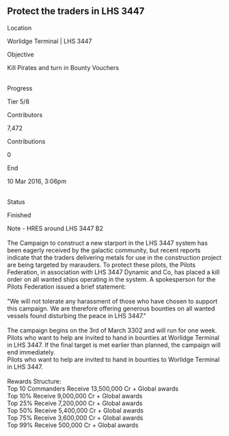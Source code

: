 ## Protect the traders in LHS 3447

Location

Worlidge Terminal \| LHS 3447

Objective

Kill Pirates and turn in Bounty Vouchers

\
Progress

Tier 5/8

Contributors

7,472

Contributions

0

End

10 Mar 2016, 3:06pm

\
Status

Finished

Note - HRES around LHS 3447 B2\
\
The Campaign to construct a new starport in the LHS 3447 system has been
eagerly received by the galactic community, but recent reports indicate
that the traders delivering metals for use in the construction project
are being targeted by marauders. To protect these pilots, the Pilots
Federation, in association with LHS 3447 Dynamic and Co, has placed a
kill order on all wanted ships operating in the system. A spokesperson
for the Pilots Federation issued a brief statement:\
\
\"We will not tolerate any harassment of those who have chosen to
support this campaign. We are therefore offering generous bounties on
all wanted vessels found disturbing the peace in LHS 3447.\"\
\
The campaign begins on the 3rd of March 3302 and will run for one week.
Pilots who want to help are invited to hand in bounties at Worlidge
Terminal in LHS 3447. If the final target is met earlier than planned,
the campaign will end immediately.\
Pilots who want to help are invited to hand in bounties to Worlidge
Terminal in LHS 3447.\
\
Rewards Structure:\
Top 10 Commanders Receive 13,500,000 Cr + Global awards\
Top 10% Receive 9,000,000 Cr + Global awards\
Top 25% Receive 7,200,000 Cr + Global awards\
Top 50% Receive 5,400,000 Cr + Global awards\
Top 75% Receive 3,600,000 Cr + Global awards\
Top 99% Receive 500,000 Cr + Global awards
